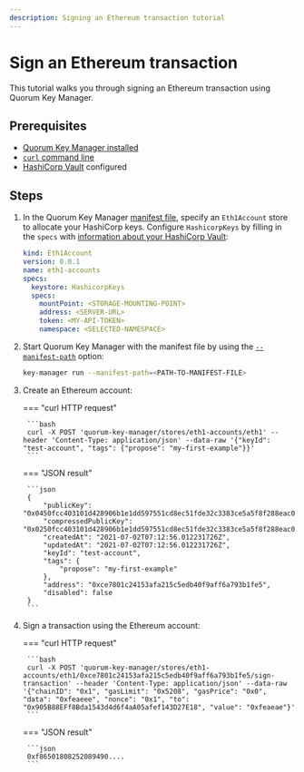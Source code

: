 ```yaml
---
description: Signing an Ethereum transaction tutorial
---
```


# Sign an Ethereum transaction

This tutorial walks you through signing an Ethereum transaction using Quorum Key Manager.

## Prerequisites

- [Quorum Key Manager installed](../Get-Started/Build-From-Source.md)
- [`curl` command line](https://curl.se/download.html)
- [HashiCorp Vault](https://www.hashicorp.com/products/vault) configured

## Steps

1. In the Quorum Key Manager [manifest file](../HowTo/Use-Manifest-File.md), specify an `Eth1Account` store to allocate your HashiCorp keys.
   Configure `HashicorpKeys` by filling in the `specs` with [information about your HashiCorp Vault](../HowTo/Use-Manifest-File.md):

    ```yaml
    kind: Eth1Account
    version: 0.0.1
    name: eth1-accounts
    specs:
      keystore: HashicorpKeys
      specs:
        mountPoint: <STORAGE-MOUNTING-POINT>
        address: <SERVER-URL>
        token: <MY-API-TOKEN>
        namespace: <SELECTED-NAMESPACE>
    ```

2. Start Quorum Key Manager with the manifest file by using the [`--manifest-path`](../Reference/CLI-Syntax.md#manifest-path) option:

    ```bash
    key-manager run --manifest-path=<PATH-TO-MANIFEST-FILE>
    ```

3. Create an Ethereum account:

    === "curl HTTP request"

        ```bash
        curl -X POST 'quorum-key-manager/stores/eth1-accounts/eth1' --header 'Content-Type: application/json' --data-raw '{"keyId": "test-account", "tags": {"propose": "my-first-example"}}'
        ```

    === "JSON result"

        ```json
        {
            "publicKey": "0x0450fcc403101d428906b1e1dd597551cd8ec51fde32c3383ce5a5f8f288eac0c01652aaf370a0d0813d75c903c5ee3d52a0761177a96800b5b9f780dc64b6a922",
            "compressedPublicKey": "0x0250fcc403101d428906b1e1dd597551cd8ec51fde32c3383ce5a5f8f288eac0c0",
            "createdAt": "2021-07-02T07:12:56.012231726Z",
            "updatedAt": "2021-07-02T07:12:56.012231726Z",
            "keyId": "test-account",
            "tags": {
                "propose": "my-first-example"
            },
            "address": "0xce7801c24153afa215c5edb40f9aff6a793b1fe5",
            "disabled": false
        }
        ```

4. Sign a transaction using the Ethereum account:

    === "curl HTTP request"

        ```bash
        curl -X POST 'quorum-key-manager/stores/eth1-accounts/eth1/0xce7801c24153afa215c5edb40f9aff6a793b1fe5/sign-transaction' --header 'Content-Type: application/json' --data-raw '{"chainID": "0x1", "gasLimit": "0x5208", "gasPrice": "0x0", "data": "0xfeaeee", "nonce": "0x1", "to": "0x905B88EFf8Bda1543d4d6f4aA05afef143D27E18", "value": "0xfeaeae"}'
        ```

    === "JSON result"

        ```json
        0xf86501808252089490....
        ```

